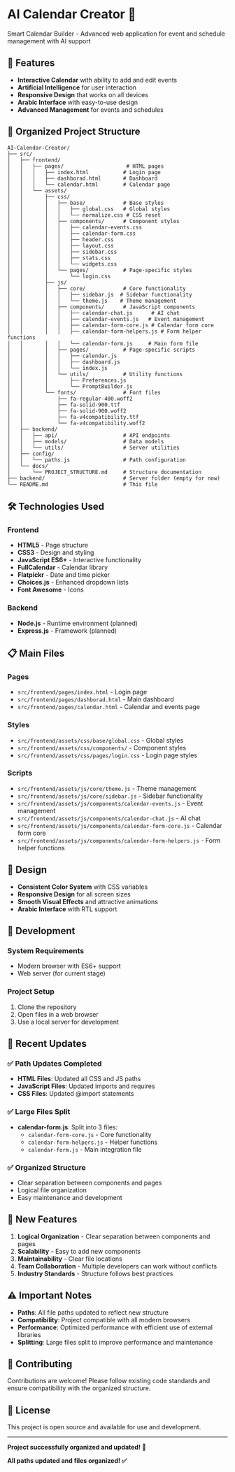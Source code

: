 # AI Calendar Creator 📅

Smart Calendar Builder - Advanced web application for event and schedule management with AI support

## 🚀 Features

- **Interactive Calendar** with ability to add and edit events
- **Artificial Intelligence** for user interaction
- **Responsive Design** that works on all devices
- **Arabic Interface** with easy-to-use design
- **Advanced Management** for events and schedules

## 📁 Organized Project Structure

```
AI-Calendar-Creator/
├── src/
│   ├── frontend/
│   │   ├── pages/                    # HTML pages
│   │   │   ├── index.html           # Login page
│   │   │   ├── dashborad.html       # Dashboard
│   │   │   └── calendar.html        # Calendar page
│   │   └── assets/
│   │       ├── css/
│   │       │   ├── base/            # Base styles
│   │       │   │   ├── global.css   # Global styles
│   │       │   │   └── normalize.css # CSS reset
│   │       │   ├── components/      # Component styles
│   │       │   │   ├── calendar-events.css
│   │       │   │   ├── calendar-form.css
│   │       │   │   ├── header.css
│   │       │   │   ├── layout.css
│   │       │   │   ├── sidebar.css
│   │       │   │   ├── stats.css
│   │       │   │   └── widgets.css
│   │       │   └── pages/           # Page-specific styles
│   │       │       └── login.css
│   │       ├── js/
│   │       │   ├── core/            # Core functionality
│   │       │   │   ├── sidebar.js  # Sidebar functionality
│   │       │   │   └── theme.js    # Theme management
│   │       │   ├── components/      # JavaScript components
│   │       │   │   ├── calendar-chat.js      # AI chat
│   │       │   │   ├── calendar-events.js   # Event management
│   │       │   │   ├── calendar-form-core.js # Calendar form core
│   │       │   │   ├── calendar-form-helpers.js # Form helper functions
│   │       │   │   └── calendar-form.js     # Main form file
│   │       │   ├── pages/           # Page-specific scripts
│   │       │   │   ├── calendar.js
│   │       │   │   ├── dashboard.js
│   │       │   │   └── index.js
│   │       │   └── utils/           # Utility functions
│   │       │       ├── Preferences.js
│   │       │       └── PromptBuilder.js
│   │       └── fonts/               # Font files
│   │           ├── fa-regular-400.woff2
│   │           ├── fa-solid-900.ttf
│   │           ├── fa-solid-900.woff2
│   │           ├── fa-v4compatibility.ttf
│   │           └── fa-v4compatibility.woff2
│   ├── backend/
│   │   ├── api/                     # API endpoints
│   │   ├── models/                  # Data models
│   │   └── utils/                   # Server utilities
│   ├── config/
│   │   └── paths.js                 # Path configuration
│   └── docs/
│       └── PROJECT_STRUCTURE.md     # Structure documentation
├── backend/                         # Server folder (empty for now)
└── README.md                        # This file
```

## 🛠️ Technologies Used

### Frontend
- **HTML5** - Page structure
- **CSS3** - Design and styling
- **JavaScript ES6+** - Interactive functionality
- **FullCalendar** - Calendar library
- **Flatpickr** - Date and time picker
- **Choices.js** - Enhanced dropdown lists
- **Font Awesome** - Icons

### Backend
- **Node.js** - Runtime environment (planned)
- **Express.js** - Framework (planned)

## 📋 Main Files

### Pages
- `src/frontend/pages/index.html` - Login page
- `src/frontend/pages/dashborad.html` - Main dashboard
- `src/frontend/pages/calendar.html` - Calendar and events page

### Styles
- `src/frontend/assets/css/base/global.css` - Global styles
- `src/frontend/assets/css/components/` - Component styles
- `src/frontend/assets/css/pages/login.css` - Login page styles

### Scripts
- `src/frontend/assets/js/core/theme.js` - Theme management
- `src/frontend/assets/js/core/sidebar.js` - Sidebar functionality
- `src/frontend/assets/js/components/calendar-events.js` - Event management
- `src/frontend/assets/js/components/calendar-chat.js` - AI chat
- `src/frontend/assets/js/components/calendar-form-core.js` - Calendar form core
- `src/frontend/assets/js/components/calendar-form-helpers.js` - Form helper functions

## 🎨 Design

- **Consistent Color System** with CSS variables
- **Responsive Design** for all screen sizes
- **Smooth Visual Effects** and attractive animations
- **Arabic Interface** with RTL support

## 🔧 Development

### System Requirements
- Modern browser with ES6+ support
- Web server (for current stage)

### Project Setup
1. Clone the repository
2. Open files in a web browser
3. Use a local server for development

## 📝 Recent Updates

### ✅ Path Updates Completed
- **HTML Files**: Updated all CSS and JS paths
- **JavaScript Files**: Updated imports and requires
- **CSS Files**: Updated @import statements

### ✅ Large Files Split
- **calendar-form.js**: Split into 3 files:
  - `calendar-form-core.js` - Core functionality
  - `calendar-form-helpers.js` - Helper functions
  - `calendar-form.js` - Main integration file

### ✅ Organized Structure
- Clear separation between components and pages
- Logical file organization
- Easy maintenance and development

## 🎯 New Features

1. **Logical Organization** - Clear separation between components and pages
2. **Scalability** - Easy to add new components
3. **Maintainability** - Clear file locations
4. **Team Collaboration** - Multiple developers can work without conflicts
5. **Industry Standards** - Structure follows best practices

## ⚠️ Important Notes

- **Paths**: All file paths updated to reflect new structure
- **Compatibility**: Project compatible with all modern browsers
- **Performance**: Optimized performance with efficient use of external libraries
- **Splitting**: Large files split to improve performance and maintenance

## 🤝 Contributing

Contributions are welcome! Please follow existing code standards and ensure compatibility with the organized structure.

## 📄 License

This project is open source and available for use and development.

---

**Project successfully organized and updated! 🎉**

**All paths updated and files organized! ✅**